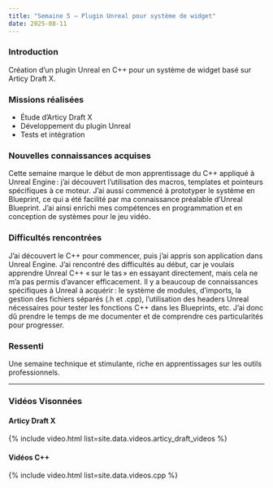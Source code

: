 ```yaml
---
title: "Semaine 5 – Plugin Unreal pour système de widget"
date: 2025-08-11
---
```


### Introduction
Création d’un plugin Unreal en C++ pour un système de widget basé sur Articy Draft X.

### Missions réalisées
- Étude d’Articy Draft X
- Développement du plugin Unreal
- Tests et intégration

### Nouvelles connaissances acquises
Cette semaine marque le début de mon apprentissage du C++ appliqué à Unreal Engine : j’ai découvert l’utilisation des macros, templates et pointeurs spécifiques à ce moteur. J’ai aussi commencé à prototyper le système en Blueprint, ce qui a été facilité par ma connaissance préalable d’Unreal Blueprint. J’ai ainsi enrichi mes compétences en programmation et en conception de systèmes pour le jeu vidéo.

### Difficultés rencontrées
J’ai découvert le C++ pour commencer, puis j’ai appris son application dans Unreal Engine. J’ai rencontré des difficultés au début, car je voulais apprendre Unreal C++ « sur le tas » en essayant directement, mais cela ne m’a pas permis d’avancer efficacement. Il y a beaucoup de connaissances spécifiques à Unreal à acquérir : le système de modules, d’imports, la gestion des fichiers séparés (.h et .cpp), l’utilisation des headers Unreal nécessaires pour tester les fonctions C++ dans les Blueprints, etc. J’ai donc dû prendre le temps de me documenter et de comprendre ces particularités pour progresser.

### Ressenti
Une semaine technique et stimulante, riche en apprentissages sur les outils professionnels.

---
### Vidéos Visonnées
#### Articy Draft X
{% include video.html list=site.data.videos.articy_draft_videos %}

#### Vidéos C++
{% include video.html list=site.data.videos.cpp %}